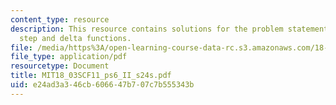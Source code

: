 ```yaml
---
content_type: resource
description: This resource contains solutions for the problem statements related to
  step and delta functions.
file: /media/https%3A/open-learning-course-data-rc.s3.amazonaws.com/18-03sc-differential-equations-fall-2011/e24ad3a346cb606647b707c7b555343b_MIT18_03SCF11_ps6_II_s24s.pdf
file_type: application/pdf
resourcetype: Document
title: MIT18_03SCF11_ps6_II_s24s.pdf
uid: e24ad3a3-46cb-6066-47b7-07c7b555343b
---
```

